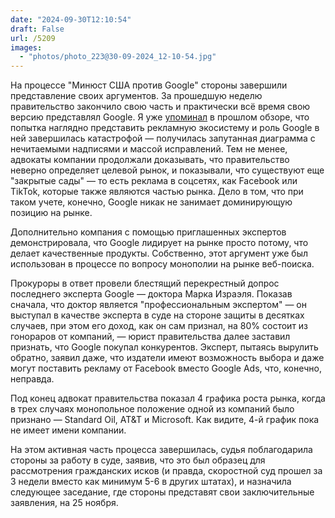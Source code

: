 ```yaml
---
date: "2024-09-30T12:10:54"
draft: False
url: /5209
images:
  - "photos/photo_223@30-09-2024_12-10-54.jpg"
---
```


На процессе "Минюст США против Google" стороны завершили представление своих аргументов. За прошедшую неделю правительство закончило свою часть и практически всё время свою версию представлял Google. Я уже [упоминал](https://t.me/blognot/5181) в прошлом обзоре, что попытка наглядно представить рекламную экосистему и роль Google в ней завершилась катастрофой — получилась запутанная диаграмма с нечитаемыми надписями и массой исправлений. Тем не менее, адвокаты компании продолжали доказывать, что правительство неверно определяет целевой рынок, и показывали, что существуют еще "закрытые сады" — то есть реклама в соцсетях, как Facebook или TikTok, которые также являются частью рынка. Дело в том, что при таком учете, конечно, Google никак не занимает доминирующую позицию на рынке.

Дополнительно компания с помощью приглашенных экспертов демонстрировала, что Google лидирует на рынке просто потому, что делает качественные продукты. Собственно, этот аргумент уже был использован в процессе по вопросу монополии на рынке веб-поиска. 

Прокуроры в ответ провели блестящий перекрестный допрос последнего эксперта Google — доктора Марка Израэля. Показав сначала, что доктор является "профессиональным экспертом" — он выступал в качестве эксперта в суде на стороне защиты в десятках случаев, при этом его доход, как он сам признал, на 80% состоит из гонораров от компаний, — юрист правительства далее заставил  признать, что Google покупал конкурентов. Эксперт, пытаясь вырулить обратно, заявил даже, что издатели имеют возможность выбора и даже могут поставить рекламу от Facebook вместо Google Ads, что, конечно, неправда.

Под конец адвокат правительства показал 4 графика роста рынка, когда в трех случаях монопольное положение одной из компаний было признано — Standard Oil, AT&T и Microsoft. Как видите, 4-й график пока не имеет имени компании.

На этом активная часть процесса завершилась, судья поблагодарила стороны за работу в суде, заявив, что это был образец для рассмотрения гражданских исков (и правда, скоростной суд прошел за 3 недели вместо как минимум 5-6 в других штатах), и назначила следующее заседание, где стороны представят свои заключительные заявления, на 25 ноября.
